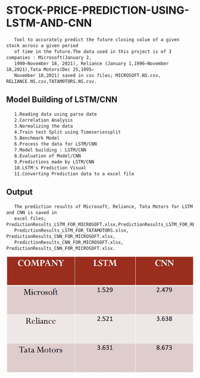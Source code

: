 # STOCK-PRICE-PREDICTION-USING-LSTM-AND-CNN
       Tool to accurately predict the future closing value of a given stock across a given period
       of time in the future.The data used in this project is of 3 companies : Microsoft(January 2, 
       1990–November 18, 2021), Reliance (January 1,1996–November 18,2021),Tata Motors(Dec 25,1995–
       November 18,2021) saved in csv files; MICROSOFT.NS.csv, RELIANCE.NS.csv,TATAMOTORS.NS.csv.
       
## Model Building of LSTM/CNN

       1.Reading data using parse date
       2.Correlation Analysis
       3.Normalizing the data
       4.Train test Split using Timeseriessplit
       5.Benchmark Model
       6.Process the data for LSTM/CNN
       7.Model building : LSTM/CNN
       8.Evaluation of Model/CNN
       9.Predictions made by LSTM/CNN
       10.LSTM's Prediction Visual
       11.Converting Prediction data to a excel file
       
## Output

       The prediction results of Microsoft, Reliance, Tata Motors for LSTM and CNN is saved in
       excel files; PredictionResults_LSTM_FOR_MICROSOFT.xlsx,PredictionResults_LSTM_FOR_RELIANCE.xlsx,
       PredictionResults_LSTM_FOR_TATAMOTORS.xlsx, PredictionResults_CNN_FOR_MICROSOFT.xlsx,
       PredictionResults_CNN_FOR_MICROSOFT.xlsx, PredictionResults_CNN_FOR_MICROSOFT.xlsx.
       
  ![ERROR PERCENTAGE](./Error_Percentage.jpeg) 
       
